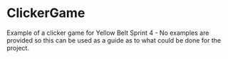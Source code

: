 # ClickerGame

Example of a clicker game for Yellow Belt Sprint 4 - No examples are provided so this can be used as a guide as to what could be done for the project.
